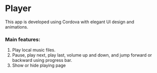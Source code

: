# Player
This app is developed using Cordova with elegant UI design and animations.
### Main features:

1. Play local music files.
2. Pause, play next, play last, volume up and down, and jump forward or backward using progress bar.
3. Show or hide playing page
